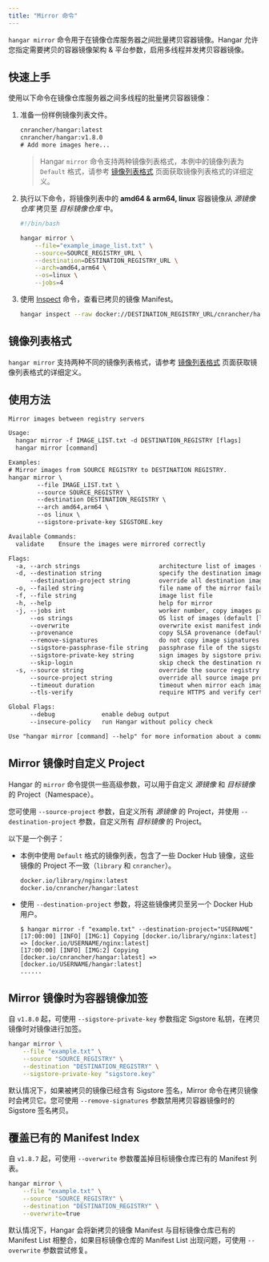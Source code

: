 ```yaml
---
title: "Mirror 命令"
---
```


`hangar mirror` 命令用于在镜像仓库服务器之间批量拷贝容器镜像。Hangar 允许您指定需要拷贝的容器镜像架构 & 平台参数，启用多线程并发拷贝容器镜像。

## 快速上手

使用以下命令在镜像仓库服务器之间多线程的批量拷贝容器镜像：

1. 准备一份样例镜像列表文件。

    ```txt title="example_image_list.txt"
    cnrancher/hangar:latest
    cnrancher/hangar:v1.8.0
    # Add more images here...
    ```

    > Hangar `mirror` 命令支持两种镜像列表格式，本例中的镜像列表为 `Default` 格式，请参考 [镜像列表格式](/docs/v1.8/mirror/image-list-format) 页面获取镜像列表格式的详细定义。

1. 执行以下命令，将镜像列表中的 **amd64 & arm64, linux** 容器镜像从 *源镜像仓库* 拷贝至 *目标镜像仓库* 中。

    ```bash
    #!/bin/bash

    hangar mirror \
        --file="example_image_list.txt" \
        --source=SOURCE_REGISTRY_URL \
        --destination=DESTINATION_REGISTRY_URL \
        --arch=amd64,arm64 \
        --os=linux \
        --jobs=4
    ```

1. 使用 [Inspect](/docs/v1.8/advanced/inspect) 命令，查看已拷贝的镜像 Manifest。

    ```bash
    hangar inspect --raw docker://DESTINATION_REGISTRY_URL/cnrancher/hangar:latest
    ```

## 镜像列表格式

`hangar mirror` 支持两种不同的镜像列表格式，请参考 [镜像列表格式](/docs/v1.8/mirror/image-list-format) 页面获取镜像列表格式的详细定义。

## 使用方法

```txt title="hangar mirror --help"
Mirror images between registry servers

Usage:
  hangar mirror -f IMAGE_LIST.txt -d DESTINATION_REGISTRY [flags]
  hangar mirror [command]

Examples:
# Mirror images from SOURCE REGISTRY to DESTINATION REGISTRY.
hangar mirror \
        --file IMAGE_LIST.txt \
        --source SOURCE_REGISTRY \
        --destination DESTINATION_REGISTRY \
        --arch amd64,arm64 \
        --os linux \
        --sigstore-private-key SIGSTORE.key

Available Commands:
  validate    Ensure the images were mirrored correctly

Flags:
  -a, --arch strings                      architecture list of images (default [amd64,arm64])
  -d, --destination string                specify the destination image registry
      --destination-project string        override all destination image projects
  -o, --failed string                     file name of the mirror failed image list (default "mirror-failed.txt")
  -f, --file string                       image list file
  -h, --help                              help for mirror
  -j, --jobs int                          worker number, copy images parallelly (1-20) (default 1)
      --os strings                        OS list of images (default [linux])
      --overwrite                         overwrite exist manifest index in destination registry
      --provenance                        copy SLSA provenance (default true)
      --remove-signatures                 do not copy image signatures when mirror images
      --sigstore-passphrase-file string   passphrase file of the sigstore private key
      --sigstore-private-key string       sign images by sigstore private key when mirror images
      --skip-login                        skip check the destination registry is logged in (used in shell script)
  -s, --source string                     override the source registry in image list
      --source-project string             override all source image projects
      --timeout duration                  timeout when mirror each images (default 10m0s)
      --tls-verify                        require HTTPS and verify certificates

Global Flags:
      --debug             enable debug output
      --insecure-policy   run Hangar without policy check

Use "hangar mirror [command] --help" for more information about a command.
```

## Mirror 镜像时自定义 Project

Hangar 的 `mirror` 命令提供一些高级参数，可以用于自定义 *源镜像* 和 *目标镜像* 的 Project（Namespace）。

您可使用 `--source-project` 参数，自定义所有 *源镜像* 的 Project，并使用 `--destination-project` 参数，自定义所有 *目标镜像* 的 Project。

以下是一个例子：

- 本例中使用 `Default` 格式的镜像列表，包含了一些 Docker Hub 镜像，这些镜像的 Project 不一致（`library` 和 `cnrancher`）。

    ```txt title="example.txt"
    docker.io/library/nginx:latest
    docker.io/cnrancher/hangar:latest
    ```

- 使用 `--destination-project` 参数，将这些镜像拷贝至另一个 Docker Hub 用户。

    ```shell-session
    $ hangar mirror -f "example.txt" --destination-project="USERNAME"
    [17:00:00] [INFO] [IMG:1] Copying [docker.io/library/nginx:latest] => [docker.io/USERNAME/nginx:latest]
    [17:00:00] [INFO] [IMG:2] Copying [docker.io/cnrancher/hangar:latest] => [docker.io/USERNAME/hangar:latest]
    ......
    ```

## Mirror 镜像时为容器镜像加签

自 `v1.8.0` 起，可使用 `--sigstore-private-key` 参数指定 Sigstore 私钥，在拷贝镜像时对镜像进行加签。

```bash
hangar mirror \
    --file "example.txt" \
    --source "SOURCE_REGISTRY" \
    --destination "DESTINATION_REGISTRY" \
    --sigstore-private-key "sigstore.key"
```

默认情况下，如果被拷贝的镜像已经含有 Sigstore 签名，Mirror 命令在拷贝镜像时会拷贝它。您可使用 `--remove-signatures` 参数禁用拷贝容器镜像时的 Sigstore 签名拷贝。

## 覆盖已有的 Manifest Index

自 `v1.8.7` 起，可使用 `--overwrite` 参数覆盖掉目标镜像仓库已有的 Manifest 列表。

```bash
hangar mirror \
    --file "example.txt" \
    --source "SOURCE_REGISTRY" \
    --destination "DESTINATION_REGISTRY" \
    --overwrite=true
```

默认情况下，Hangar 会将新拷贝的镜像 Manifest 与目标镜像仓库已有的 Manifest List 相整合，如果目标镜像仓库的 Manifest List 出现问题，可使用 `--overwrite` 参数尝试修复。
